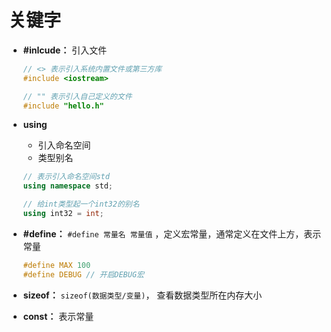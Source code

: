# 关键字

- **#inlcude：** 引入文件

  ```c++
  // <> 表示引入系统内置文件或第三方库
  #include <iostream>
  
  // "" 表示引入自己定义的文件
  #include "hello.h"
  ```

- **using**
  - 引入命名空间
  - 类型别名
  ```C++
  // 表示引入命名空间std
  using namespace std;

  // 给int类型起一个int32的别名
  using int32 = int;
  ```

- **#define：** `#define 常量名 常量值` ，定义宏常量，通常定义在文件上方，表示常量

  ```c++
  #define MAX 100
  #define DEBUG // 开启DEBUG宏
  ```

- **sizeof：** `sizeof(数据类型/变量)`， 查看数据类型所在内存大小 

- **const：** 表示常量

  
